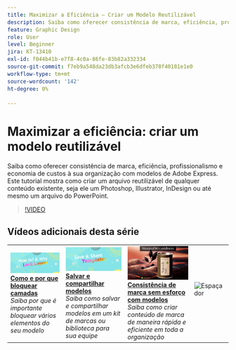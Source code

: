 ```yaml
---
title: Maximizar a Eficiência — Criar um Modelo Reutilizável
description: Saiba como oferecer consistência de marca, eficiência, profissionalismo e economia de custos à sua organização com modelos de Adobe Express
feature: Graphic Design
role: User
level: Beginner
jira: KT-13410
exl-id: f044b41b-e7f8-4c0a-86fe-83b82a332334
source-git-commit: f7eb9a548da23db3afcb3e6dfeb378f40181e1e0
workflow-type: tm+mt
source-wordcount: '142'
ht-degree: 0%

---
```


# Maximizar a eficiência: criar um modelo reutilizável

Saiba como oferecer consistência de marca, eficiência, profissionalismo e economia de custos à sua organização com modelos de Adobe Express. Este tutorial mostra como criar um arquivo reutilizável de qualquer conteúdo existente, seja ele um Photoshop, Illustrator, InDesign ou até mesmo um arquivo do PowerPoint.

>[!VIDEO](https://video.tv.adobe.com/v/3420208?quality=12&learn=on&hidetitle=true)

## Vídeos adicionais desta série

<table style="table-layout:fixed">
<tr>
    <td>
        <a href="lock-layers.md">
            <img alt="Como e por que bloquear camadas" src="assets/lock-layers.png" />
        </a>
        <div>
            <a href="lock-layers.md"><strong>Como e por que bloquear camadas</strong></a>
            </div>
            <em>Saiba por que é importante bloquear vários elementos do seu modelo</em>
            <br>
    </td>
    <td>
         <a href="share-templates.md">
            <img alt="Salvar e compartilhar modelos" src="assets/share-templates.png" />
         </a>
         <div>
         <a href="share-templates.md"><strong>Salvar e compartilhar modelos</strong></a>
         </div>
         <em>Saiba como salvar e compartilhar modelos em um kit de marcas ou biblioteca para sua equipe</em>
         <br>
   </td>
   <td>
         <a href="use-templates.md">
            <img alt="Consistência de marca sem esforço com modelos" src="assets/use-templates.png" />
         </a>
         <div>
         <a href="use-templates.md"><strong>Consistência de marca sem esforço com modelos</strong></a>
         </div>
         <em>Saiba como criar conteúdo de marca de maneira rápida e eficiente em toda a organização</em>
         <br>
   </td>
    <td>
      <img alt="Espaçador" src="../assets/Whitespacer.png" />
      <div>
      <br>
    </td>
</tr>
</table>

